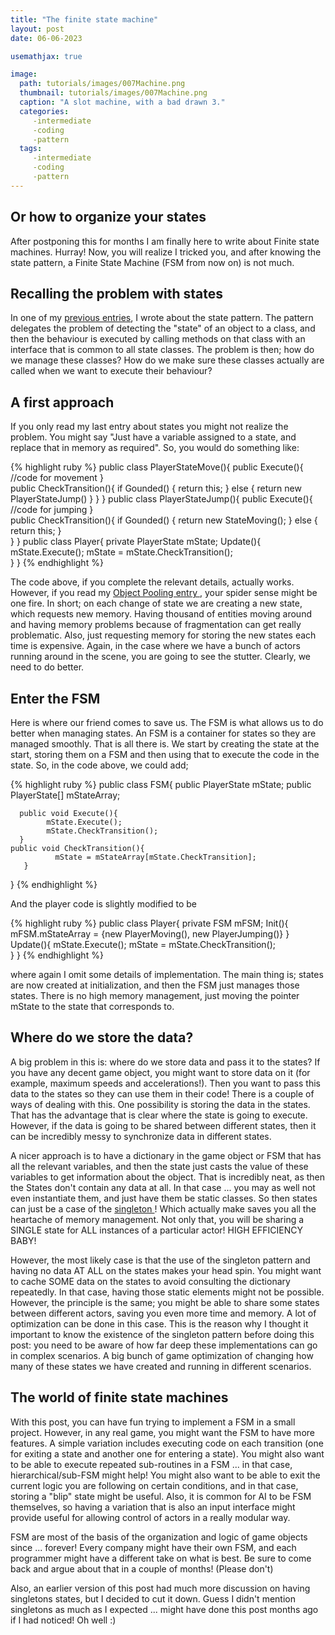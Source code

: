 ```yaml
---
title: "The finite state machine" 
layout: post
date: 06-06-2023

usemathjax: true

image: 
  path: tutorials/images/007Machine.png 
  thumbnail: tutorials/images/007Machine.png
  caption: "A slot machine, with a bad drawn 3."
  categories:
     -intermediate
     -coding
     -pattern
  tags:
     -intermediate
     -coding
     -pattern
---
```


<h2> Or how to organize your states </h2>

After postponing this for months I am finally here to write about Finite state machines. Hurray! Now, you will realize I tricked you, and after knowing the state pattern, a Finite State Machine (FSM from now on) is not much.

<h2> Recalling the problem with states </h2>

In one of my <a href="https://naixgames.github.io/tutorials/005Tutorial/"> previous entries</a>, I wrote about the state pattern. The pattern delegates the problem of detecting the "state" of an object to a class, and then the behaviour is executed by calling methods on that class with an interface that is common to all state classes. The problem is then; how do we manage these classes? How do we make sure these classes actually are called when we want to execute their behaviour?

<h2> A first approach </h2>

If you only read my last entry about states you might not realize the problem. You might say "Just have a variable assigned to a state, and replace that in memory as required". So, you would do something like:

{% highlight ruby %}
public class PlayerStateMove(){
     public Execute(){
          //code for movement
     }	
     public CheckTransition(){
           if Gounded() { return this; }
           else { return new PlayerStateJump() }
     }
}
public class PlayerStateJump(){
      public Execute(){
            //code for jumping
     }	
     public CheckTransition(){
           if Gounded() { return new StateMoving(); }
           else { return this; }	
      }
}
public class Player{
      private PlayerState mState;
      Update(){
            mState.Execute();
            mState = mState.CheckTransition();	
      }
}
{% endhighlight %}

The code above, if you complete the relevant details, actually works. However, if you read my <a href="https://naixgames.github.io/tutorials/004Tutorial/"> Object Pooling entry </a>, your spider sense might be one fire. In short; on each change of state we are creating a new state, which requests new memory. Having thousand of entities moving around and having memory problems because of fragmentation can get really problematic. Also, just requesting memory for storing the new states each time is expensive. Again, in the case where we have a bunch of actors running around in the scene, you are going to see the stutter. Clearly, we need to do better. 

<h2> Enter the FSM </h2>

Here is where our friend comes to save us. The FSM is what allows us to do better when managing states.  An FSM is a container for states so they are managed smoothly. That is all there is. We start by creating the state at the start, storing them on a FSM and then using that to execute the code in the state. So, in the code above, we could add;

{% highlight ruby %}
public class FSM{
      public PlayerState mState;
      public PlayerState[] mStateArray;
      
      public void Execute(){
            mState.Execute();
            mState.CheckTransition();
      }
	public void CheckTransition(){
              mState = mStateArray[mState.CheckTransition];
       }
}
{% endhighlight %}

And the player code is slightly modified to be 

{% highlight ruby %}
public class Player{
      private FSM mFSM;
      Init(){
            mFSM.mStateArray = {new PlayerMoving(), new PlayerJumping()}
      }
      Update(){
            mState.Execute();
            mState = mState.CheckTransition();	
      }
}
{% endhighlight %}

where again I omit some details of implementation. The main thing is; states are now created at initialization, and then the FSM just manages those states. There is no high memory management, just moving the pointer mState to the state that corresponds to.

<h2> Where do we store the data? </h2>

A big problem in this is: where do we store data and pass it to the states? If you have any decent game object, you might want to store data on it (for example, maximum speeds and accelerations!). Then you want to pass this data to the states so they can use them in their code! There is a couple of ways of dealing with this. One possibility is storing the data in the states. That has the advantage that is clear where the state is going to execute. However, if the data is going to be shared between different states, then it can be incredibly messy to synchronize data in different states.

A nicer approach is to have a dictionary in the game object or FSM that has all the relevant variables, and then the state just casts the value of these variables to get information about the object. That is incredibly neat, as then the States don't contain any data at all. In that case ... you may as well not even instantiate them, and just have them be static classes. So then states can just be a case of the <a href="https://naixgames.github.io/tutorials/006Tutorial/"> singleton </a>! Which actually make saves you all the heartache of memory management. Not only that, you will be sharing a SINGLE state for ALL instances of a particular actor! HIGH EFFICIENCY BABY!

However, the most likely case is that the use of the singleton pattern and having no data AT ALL on the states makes your head spin. You might want to cache SOME data on the states to avoid consulting the dictionary repeatedly. In that case, having those static elements might not be possible. However, the principle is the same; you might be able to share some states between different actors, saving you even more time and memory. A lot of optimization can be done in this case. This is the reason why I thought it important to know the existence of the singleton pattern before doing this post: you need to be aware of how far deep these implementations can go in complex scenarios. A big bunch of game optimization of changing how many of these states we have created and running in different scenarios.

<h2> The world of finite state machines </h2>

With this post, you can have fun trying to implement a FSM in a small project. However, in any real game, you might want the FSM to have more features. A simple variation includes executing code on each transition (one for exiting a state and another one for entering a state). You might also want to be able to execute repeated sub-routines in a FSM ... in that case, hierarchical/sub-FSM might help! You might also want to be able to exit the current logic you are following on certain conditions, and in that case, storing a "blip" state might be useful. Also, it is common for AI to be FSM themselves, so having a variation that is also an input interface might provide useful for allowing control of actors in a really modular way.

FSM are most of the basis of the organization and logic of game objects since ... forever! Every company might have their own FSM, and each programmer might have a different take on what is best. Be sure to come back and argue about that in a couple of months! (Please don't)

Also, an earlier version of this post had much more discussion on having singletons states, but I decided to cut it down. Guess I didn't mention singletons as much as I expected ... might have done this post months ago if I had noticed! Oh well :)
